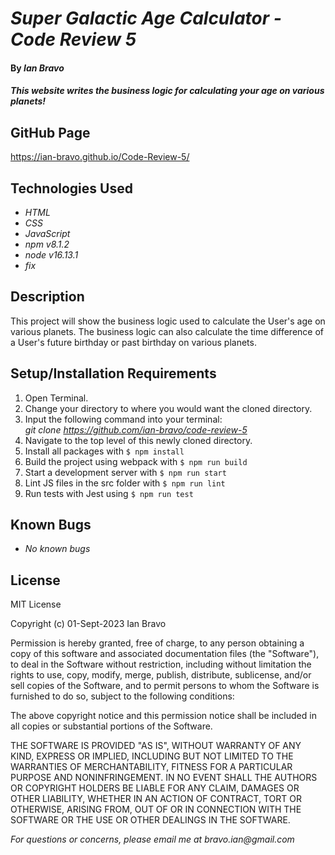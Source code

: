 # _Super Galactic Age Calculator - Code Review 5_

#### By _**Ian Bravo**_

#### _This website writes the business logic for calculating your age on various planets!_

## GitHub Page ##

https://ian-bravo.github.io/Code-Review-5/


## Technologies Used

* _HTML_
* _CSS_
* _JavaScript_
* _npm v8.1.2_
* _node v16.13.1_
* _fix_


## Description

This project will show the business logic used to calculate the User's age on various planets. The business logic can also calculate the time difference of a User's future birthday or past birthday on various planets. 

## Setup/Installation Requirements

1. Open Terminal.
2. Change your directory to where you would want the cloned directory.
3. Input the following command into your terminal:  
 _git clone https://github.com/ian-bravo/code-review-5_
4. Navigate to the top level of this newly cloned directory.
5. Install all packages with `$ npm install`
6. Build the project using webpack with `$ npm run build`
7. Start a development server with `$ npm run start`
8. Lint JS files in the src folder with `$ npm run lint`
9. Run tests with Jest using `$ npm run test`


## Known Bugs

* _No known bugs_


## License

MIT License  

Copyright (c) 01-Sept-2023 Ian Bravo  

Permission is hereby granted, free of charge, to any person obtaining a copy of this software and associated documentation files (the "Software"), to deal in the Software without restriction, including without limitation the rights to use, copy, modify, merge, publish, distribute, sublicense, and/or sell copies of the Software, and to permit persons to whom the Software is furnished to do so, subject to the following conditions:  

The above copyright notice and this permission notice shall be included in all copies or substantial portions of the Software.  

THE SOFTWARE IS PROVIDED "AS IS", WITHOUT WARRANTY OF ANY KIND, EXPRESS OR IMPLIED, INCLUDING BUT NOT LIMITED TO THE WARRANTIES OF MERCHANTABILITY, FITNESS FOR A PARTICULAR PURPOSE AND NONINFRINGEMENT. IN NO EVENT SHALL THE AUTHORS OR COPYRIGHT HOLDERS BE LIABLE FOR ANY CLAIM, DAMAGES OR OTHER LIABILITY, WHETHER IN AN ACTION OF CONTRACT, TORT OR OTHERWISE, ARISING FROM, OUT OF OR IN CONNECTION WITH THE SOFTWARE OR THE USE OR OTHER DEALINGS IN THE SOFTWARE.



_For questions or concerns, please email me at bravo.ian@gmail.com_
